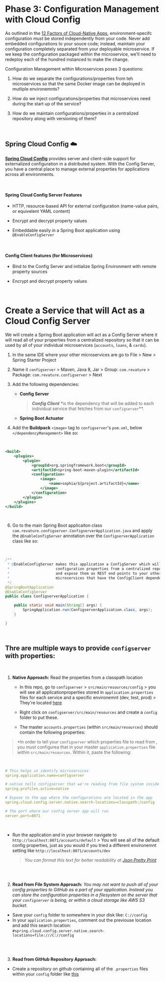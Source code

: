 # Phase 3: Configuration Management with Cloud Config
As outlined in the [12 Factors of Cloud-Native Apps](https://12factor.net/), environment-specifc configuration *must* be stored independently from your code.  Never add embedded configurations to your souce code; instead, maintain your configuration completely separated from your deployable microservice.  If we keep the configuration packaged within the microservice, we'll need to redeploy each of the hundred instanced to make the change.

Configuration Management within Microservices poses 3 questions:

1. How do we separate the configurations/properties from teh microservices so that the same Docker image can be deployed in mutliple environemnts?

2. How do we inject configurations/properties that microservices need during the start up of the service?

3. How do we maintain configurations/properties in a centralized repository along with versioning of them?

<br>

## Spring Cloud Config :cloud:
[**Spring Cloud Config**](https://github.com/sophiagavrila/credit-microservices.git) provides server and client-side support for externalized configuration in a distributed system.  With the Config Server, you have a central place to manage external properties for applications across all environments. 

<br>

#### Spring Cloud Config Server Features
- HTTP, resource-based API for external configuration (name-value pairs, or equivelent YAML content)

- Encrypt and decrypt property values

- Embeddable easily in a Spring Boot application using `@EnableConfigServer`

<br>

#### Config Client features (for Microservices)
- Bind to the Config Server and initialize Spring Environment with remote property sources

- Encrypt and decrypt property values

<br>

# Create a Service that will Act as a Cloud Config Server 
We will create a Spring Boot application will act as a Config Server where it will read all of your properties from a centralized repository so that it can be used by all of your individual microservices (`accounts`, `loans`, & `cards`).

1. In the same IDE where your other microservices are go to File > New > Spring Starter Project

2. Name it `configserver` > Maven, Java 8, Jar > Group: `com.revature` > Package: `com.revature.configserver` > Next

3. Add the following dependencies:
   - **Config Server** 
        > ***Config Client*** *is the dependency that will be added to each individual service that fetches from our `configserver`**.
   - **Spring Boot Actuator**

4. Add the **Buildpack** `<image>` tag to `configserver`'s `pom.xml`, below `</dependencyManagement>` like so:

<br>

```xml
<build>
    <plugins>
        <plugin>
            <groupId>org.springframework.boot</groupId>
            <artifactId>spring-boot-maven-plugin</artifactId>
            <configuration>
                <image>
                    <name>sophia/${project.artifactId}</name>
                </image>
            </configuration>
        </plugin>
    </plugins>
</build>
```

<br>

6. Go to the main Spring Boot applicaiton class `com.revature.configserver.ConfigserverApplication.java` and apply the `@EnableConfigServer` annotation over the `ConfigserverApplication` class like so:

<br>

```java
/**
 * @EnableConfigServer makes this application a ConfigServer which will read
 *                     configuration properties from a centralized repository
 *                     and expose them as REST end-points to your other
 *                     microservices that have the ConfigClient dependency.
 */
@SpringBootApplication
@EnableConfigServer
public class ConfigserverApplication {

	public static void main(String[] args) {
		SpringApplication.run(ConfigserverApplication.class, args);
	}

}
```

<br>


## Thre are multiple ways to provide `configserver` with properties:
<br>

1. **Native Approach:** Read the properties from a classpath location

   - In this repo, go to `configserver` > `src/main/resources/config` > you will see all applicationproperties stored in `application.properties` files for each service and a specific environemnt (dev, test, prod) >  They're located [here](https://github.com/sophiagavrila/credit-microservices/tree/main/phase3/configserver/src/main/resources/config)

   - Right click on `configserver/src/main/resources` and create a `config` folder to put these.

   - The master `accounts.properties` (within `src/main/resources`) should contain the following properties:

> *In order to tell your `configserver` which properties file to read from , you must configurea that in your master `application.properties` file within `src/main/resources`. Within it, paste the following:

<br>

```yaml
# This helps us identify microservices
spring.application.name=configserver

# native tells configserver that we're reading from file system inside of classpath
spring.profiles.active=native

# Expose to the app where the configurations are located in the app
spring.cloud.config.server.native.search-locations=classpath:/config

# The port where our config server app will run
server.port=8071
```

<br>

- Run the application and in your browser navigate to `http://localhost:8071/accounts/default` > You will see all of the default config properties, just as you would if you tried a different environemnt setting like `http://localhost:8071/accounts/dev`
    > *You can format this text for better readability at [Json Pretty Print](https://jsonformatter.org/json-pretty-print)*

<br>
<br>

2. **Read from File System Approach:**
*You may not want to push all of your config properties to GitHub as a part of your application.  Instead you can store the configuration properties in a filesystem on the server that your `configserver` is being, or within a cloud storage like AWS S3 bucket.*

- Save your `config` folder to somewhere in your disk like: `C://config`
- In your `application.properties`, comment out the previouse location and add this search location: `#spring.cloud.config.server.native.search-locations=file:///C://config`

<br>
<br>

3. **Read from GitHub Repository Approach:**

- Create a repository on github containing all of the `.properties` files within your `config` folder like [this](https://github.com/sophiagavrila/credit-microservices-config)

